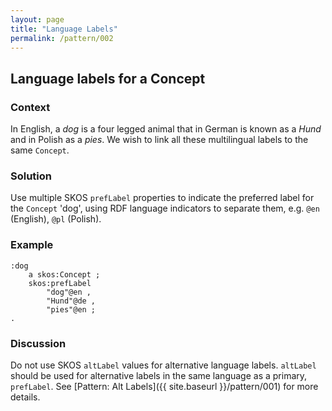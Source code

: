 ```yaml
---
layout: page
title: "Language Labels"
permalink: /pattern/002
---
```

## Language labels for a Concept

### Context

In English, a _dog_ is a four legged animal that in German is known as a _Hund_ and in Polish as a _pies_. We wish to link all these multilingual labels to the same `Concept`.

### Solution

Use multiple SKOS `prefLabel` properties to indicate the preferred label for the `Concept` 'dog', using RDF language indicators to separate them, e.g. `@en` (English), `@pl` (Polish).

### Example

```
:dog
    a skos:Concept ;
    skos:prefLabel 
        "dog"@en ,
        "Hund"@de ,
        "pies"@en ;
.
```

### Discussion

Do not use SKOS `altLabel` values for alternative language labels. `altLabel` should be used for alternative labels in the same language as a primary, `prefLabel`. See [Pattern: Alt Labels]({{ site.baseurl }}/pattern/001) for more details.